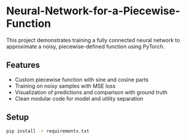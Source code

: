 # Neural-Network-for-a-Piecewise-Function

This project demonstrates training a fully connected neural network to approximate a noisy, piecewise-defined function using PyTorch.

## Features

- Custom piecewise function with sine and cosine parts
- Training on noisy samples with MSE loss
- Visualization of predictions and comparison with ground truth
- Clean modular code for model and utility separation

## Setup

```bash
pip install -r requirements.txt
